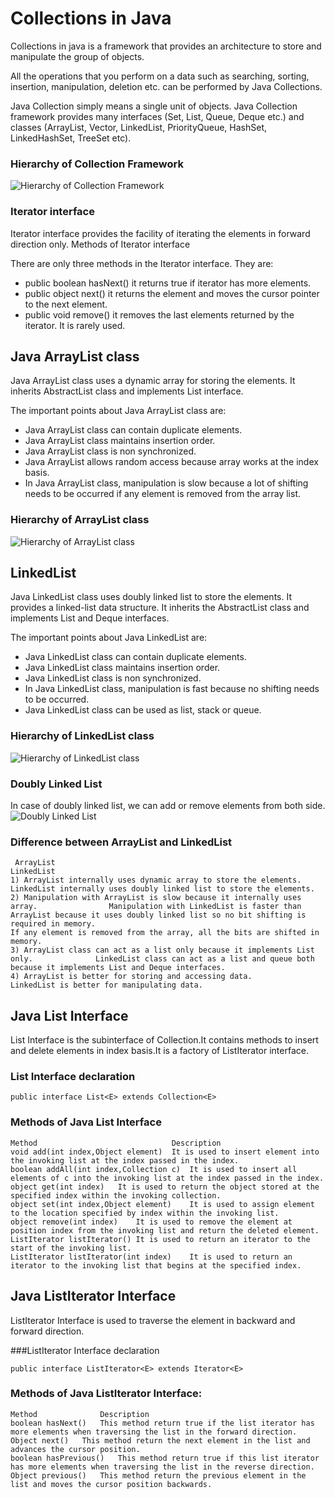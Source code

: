 # Collections in Java

Collections in java is a framework that provides an architecture to store and manipulate the group of objects.

All the operations that you perform on a data such as searching, sorting, insertion, manipulation, deletion etc. can be performed by Java Collections.

Java Collection simply means a single unit of objects. Java Collection framework provides many interfaces (Set, List, Queue, Deque etc.) 
and classes (ArrayList, Vector, LinkedList, PriorityQueue, HashSet, LinkedHashSet, TreeSet etc).

### Hierarchy of Collection Framework

![Hierarchy of Collection Framework](https://www.javatpoint.com/images/collection-hierarchy.png)

### Iterator interface

Iterator interface provides the facility of iterating the elements in forward direction only.
Methods of Iterator interface

There are only three methods in the Iterator interface. They are:

- public boolean hasNext() it returns true if iterator has more elements.
- public object next() it returns the element and moves the cursor pointer to the next element.
- public void remove() it removes the last elements returned by the iterator. It is rarely used.

## Java ArrayList class
Java ArrayList class uses a dynamic array for storing the elements. It inherits AbstractList class and implements List interface.

The important points about Java ArrayList class are:

- Java ArrayList class can contain duplicate elements.
- Java ArrayList class maintains insertion order.
- Java ArrayList class is non synchronized.
- Java ArrayList allows random access because array works at the index basis.
- In Java ArrayList class, manipulation is slow because a lot of shifting needs to be occurred if any element is removed from the array list.

### Hierarchy of ArrayList class

![Hierarchy of ArrayList class](https://www.javatpoint.com/images/arraylist.png)

## LinkedList 
Java LinkedList class uses doubly linked list to store the elements. It provides a linked-list data structure. It inherits the AbstractList class and implements List and Deque interfaces.

The important points about Java LinkedList are:

- Java LinkedList class can contain duplicate elements.
- Java LinkedList class maintains insertion order.
- Java LinkedList class is non synchronized.
- In Java LinkedList class, manipulation is fast because no shifting needs to be occurred.
- Java LinkedList class can be used as list, stack or queue.

### Hierarchy of LinkedList class
 ![Hierarchy of LinkedList class](https://www.javatpoint.com/images/linkedlist.png)
 
 ### Doubly Linked List
 In case of doubly linked list, we can add or remove elements from both side.
 ![Doubly Linked List](https://www.javatpoint.com/images/doubly-linked-list.png)
 
 ### Difference between ArrayList and LinkedList
 
     ArrayList	                                                                          LinkedList
    1) ArrayList internally uses dynamic array to store the elements.                     	LinkedList internally uses doubly linked list to store the elements.
    2) Manipulation with ArrayList is slow because it internally uses array.              	Manipulation with LinkedList is faster than ArrayList because it uses doubly linked list so no bit shifting is required in memory.
    If any element is removed from the array, all the bits are shifted in memory.
    3) ArrayList class can act as a list only because it implements List only.           	LinkedList class can act as a list and queue both because it implements List and Deque interfaces.
    4) ArrayList is better for storing and accessing data.                              	LinkedList is better for manipulating data.
   
## Java List Interface
  List Interface is the subinterface of Collection.It contains methods to insert and delete elements in index basis.It is a factory of ListIterator interface.
  
### List Interface declaration

    public interface List<E> extends Collection<E>  

### Methods of Java List Interface

    Method	                            Description
    void add(int index,Object element)	It is used to insert element into the invoking list at the index passed in the index.
    boolean addAll(int index,Collection c)	It is used to insert all elements of c into the invoking list at the index passed in the index.
    object get(int index)	It is used to return the object stored at the specified index within the invoking collection.
    object set(int index,Object element)	It is used to assign element to the location specified by index within the invoking list.
    object remove(int index)	It is used to remove the element at position index from the invoking list and return the deleted element.
    ListIterator listIterator()	It is used to return an iterator to the start of the invoking list.
    ListIterator listIterator(int index)	It is used to return an iterator to the invoking list that begins at the specified index.

## Java ListIterator Interface
ListIterator Interface is used to traverse the element in backward and forward direction.

###ListIterator Interface declaration

    public interface ListIterator<E> extends Iterator<E>  
   
### Methods of Java ListIterator Interface:

    Method            	Description
    boolean hasNext()	This method return true if the list iterator has more elements when traversing the list in the forward direction.
    Object next()	This method return the next element in the list and advances the cursor position.
    boolean hasPrevious()	This method return true if this list iterator has more elements when traversing the list in the reverse direction.
    Object previous()	This method return the previous element in the list and moves the cursor position backwards.
    
 
